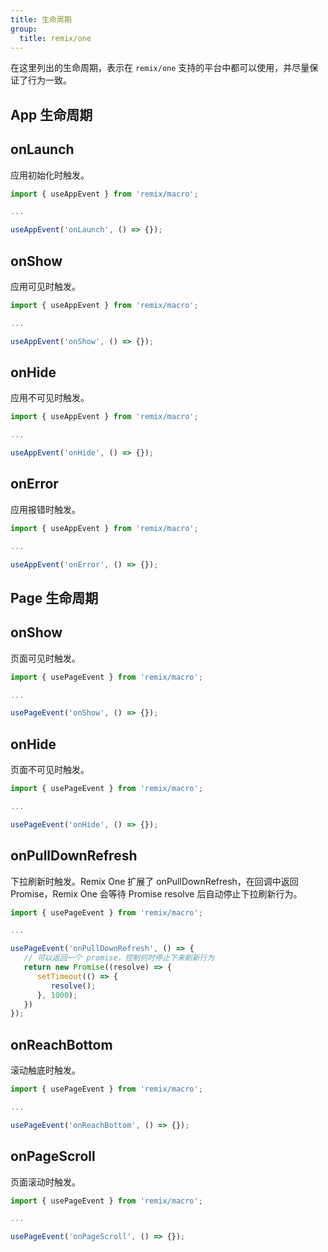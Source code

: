```yaml
---
title: 生命周期
group:
  title: remix/one
---
```


在这里列出的生命周期，表示在 `remix/one` 支持的平台中都可以使用，并尽量保证了行为一致。

## App 生命周期

## onLaunch

应用初始化时触发。

```js
import { useAppEvent } from 'remix/macro';

...

useAppEvent('onLaunch', () => {});
```

## onShow

应用可见时触发。

```js
import { useAppEvent } from 'remix/macro';

...

useAppEvent('onShow', () => {});
```

## onHide

应用不可见时触发。

```js
import { useAppEvent } from 'remix/macro';

...

useAppEvent('onHide', () => {});
```

## onError

应用报错时触发。

```js
import { useAppEvent } from 'remix/macro';

...

useAppEvent('onError', () => {});
```

## Page 生命周期

## onShow

页面可见时触发。

```js
import { usePageEvent } from 'remix/macro';

...

usePageEvent('onShow', () => {});
```

## onHide

页面不可见时触发。

```js
import { usePageEvent } from 'remix/macro';

...

usePageEvent('onHide', () => {});
```

## onPullDownRefresh

下拉刷新时触发。Remix One 扩展了 onPullDownRefresh，在回调中返回 Promise，Remix One 会等待 Promise resolve 后自动停止下拉刷新行为。

```js
import { usePageEvent } from 'remix/macro';

...

usePageEvent('onPullDownRefresh', () => {
   // 可以返回一个 promise，控制何时停止下来刷新行为
   return new Promise((resolve) => {
      setTimeout(() => {
         resolve();
      }, 1000);
   })
});
```

## onReachBottom

滚动触底时触发。

```js
import { usePageEvent } from 'remix/macro';

...

usePageEvent('onReachBottom', () => {});
```

## onPageScroll

页面滚动时触发。

```js
import { usePageEvent } from 'remix/macro';

...

usePageEvent('onPageScroll', () => {});
```
